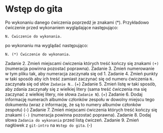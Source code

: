 # Wstęp do gita

Po wykonaniu danego ćwiczenia poprzedź je znakami (*).
Przykładowo ćwiczenie przed wykonaniem wyglądające następująco:
```
N. Ćwiczenie do wykonania.
```
po wykonaniu ma wyglądać następująco:
```
N. (*) Ćwiczenie do wykonania.
```



Zadanie 2. Zmień miejscami ćwiczenia których treść kończy się znakami `(+)` (numeracja powinna pozostać poprawna).
Zadanie 3. Zmień numerowanie w tym pliku tak, aby numeracja zaczynała się od 1.
Zadanie 4. Zmień punkty w taki sposób aby ich treść zamiast zaczynać się od numeru ćwiczenia `N.` zaczynała się od słów `Zadanie N.`. (+) 
Zadanie 5. Zmień listę w taki sposób, aby zdania zaczynały się z wielkiej litery (sama treść ćwiczenia ma się zaczynać z wielkiej litery, nie słowa `Zadanie N`). (+)
Zadanie 6. Dodaj informację numerach albumów członków zespołu w dowolny miejscu tego dokumentu (wraz z informację, że są to numery albumów członków zespołu) (-)
Zadanie 7. Zmień miejscami ćwiczenia których treść kończy się znakami `(-)` (numeracja powinna pozostać poprawna).
Zadanie 8. Dodaj słowa `Zadania do wykonania` przed listą ćwiczeń.
Zadanie 9. Zmień nagłówek z `git-intro` na `Wstęp do gita`. (-)


